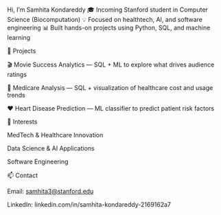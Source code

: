 Hi, I’m Samhita Kondareddy
🎓 Incoming Stanford student in Computer Science (Biocomputation)
💡 Focused on healthtech, AI, and software engineering
📊 Built hands-on projects using Python, SQL, and machine learning

📂 Projects

🎬 Movie Success Analytics — SQL + ML to explore what drives audience ratings

🏥 Medicare Analysis — SQL + visualization of healthcare cost and usage trends

❤️ Heart Disease Prediction — ML classifier to predict patient risk factors

🌟 Interests

MedTech & Healthcare Innovation

Data Science & AI Applications

Software Engineering

📫 Contact

Email: samhita3@stanford.edu

LinkedIn: linkedin.com/in/samhita-kondareddy-2169162a7
